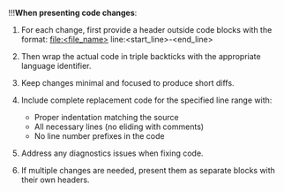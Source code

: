 !!!**When presenting code changes**:

1. For each change, first provide a header outside code blocks with the format:
   [file:<file_name>](file_path) line:<start_line>-<end_line>

2. Then wrap the actual code in triple backticks with the appropriate language identifier.

3. Keep changes minimal and focused to produce short diffs.

4. Include complete replacement code for the specified line range with:

   - Proper indentation matching the source
   - All necessary lines (no eliding with comments)
   - No line number prefixes in the code

5. Address any diagnostics issues when fixing code.

6. If multiple changes are needed, present them as separate blocks with their own headers.
